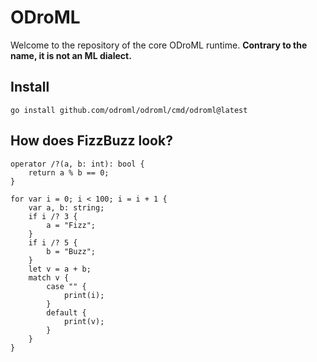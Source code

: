 # ODroML

Welcome to the repository of the core ODroML runtime. **Contrary to the name, it is not an ML dialect.**

## Install
```
go install github.com/odroml/odroml/cmd/odroml@latest
```

## How does FizzBuzz look?
```odroml
operator /?(a, b: int): bool {
    return a % b == 0;
}

for var i = 0; i < 100; i = i + 1 {
    var a, b: string;
    if i /? 3 {
        a = "Fizz";
    }
    if i /? 5 {
        b = "Buzz";
    }
    let v = a + b;
    match v {
        case "" {
            print(i);
        }
        default {
            print(v);
        }
    }
}
```
